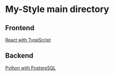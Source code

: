 # My-Style main directory

## Frontend

[React with TypeScript]()


## Backend

[Python with PostgreSQL]()